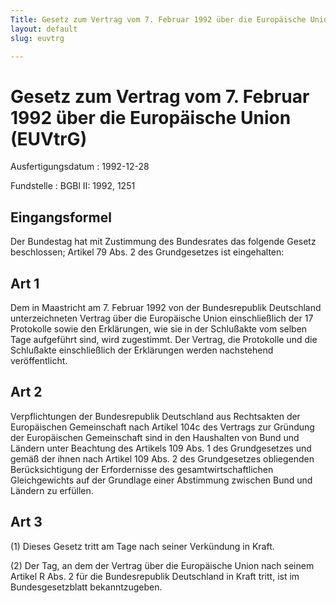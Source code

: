 ```yaml
---
Title: Gesetz zum Vertrag vom 7. Februar 1992 über die Europäische Union
layout: default
slug: euvtrg

---
```


# Gesetz zum Vertrag vom 7. Februar 1992 über die Europäische Union (EUVtrG)

Ausfertigungsdatum
:   1992-12-28

Fundstelle
:   BGBl II: 1992, 1251



## Eingangsformel

Der Bundestag hat mit Zustimmung des Bundesrates das folgende Gesetz
beschlossen; Artikel 79 Abs. 2 des Grundgesetzes ist eingehalten:


## Art 1

Dem in Maastricht am 7. Februar 1992 von der Bundesrepublik
Deutschland unterzeichneten Vertrag über die Europäische Union
einschließlich der 17 Protokolle sowie den Erklärungen, wie sie in der
Schlußakte vom selben Tage aufgeführt sind, wird zugestimmt. Der
Vertrag, die Protokolle und die Schlußakte einschließlich der
Erklärungen werden nachstehend veröffentlicht.


## Art 2

Verpflichtungen der Bundesrepublik Deutschland aus Rechtsakten der
Europäischen Gemeinschaft nach Artikel 104c des Vertrags zur Gründung
der Europäischen Gemeinschaft sind in den Haushalten von Bund und
Ländern unter Beachtung des Artikels 109 Abs. 1 des Grundgesetzes und
gemäß der ihnen nach Artikel 109 Abs. 2 des Grundgesetzes obliegenden
Berücksichtigung der Erfordernisse des gesamtwirtschaftlichen
Gleichgewichts auf der Grundlage einer Abstimmung zwischen Bund und
Ländern zu erfüllen.


## Art 3

(1) Dieses Gesetz tritt am Tage nach seiner Verkündung in Kraft.

(2) Der Tag, an dem der Vertrag über die Europäische Union nach seinem
Artikel R Abs. 2 für die Bundesrepublik Deutschland in Kraft tritt,
ist im Bundesgesetzblatt bekanntzugeben.


